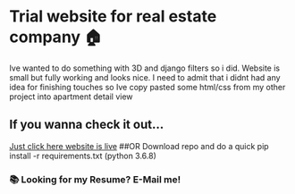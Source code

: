 # Trial website for real estate company 🏠
Ive wanted to do something with 3D and django filters so i did. Website is small but fully working and looks nice. I need to admit that i didnt had any idea for finishing touches so Ive copy pasted some html/css from my other project into apartment detail view

## If you wanna check it out...
[Just click here website is live](http://realestate9123.pythonanywhere.com/)
##OR
Download repo and do a quick pip install -r requirements.txt (python 3.6.8)


### 📚 Looking for my Resume? E-Mail me!
